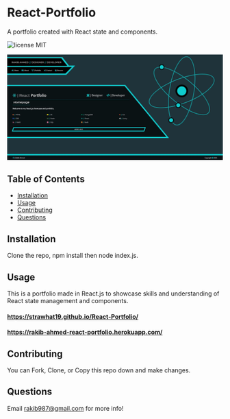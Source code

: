# React-Portfolio
A portfolio created with React state and components.

![license MIT](https://img.shields.io/badge/license-MIT-blue.svg)

![Screenshot of Application](https://raw.githubusercontent.com/strawhat19/React-Portfolio/main/public/screenshot.JPG)

## **Table of Contents**
* [Installation](#installation)
* [Usage](#usage)
* [Contributing](#contributing)
* [Questions](#questions)

## Installation
Clone the repo, npm install then node index.js.

## Usage
This is a portfolio made in React.js to showcase skills and understanding of React state management and components.
#### https://strawhat19.github.io/React-Portfolio/
#### https://rakib-ahmed-react-portfolio.herokuapp.com/

## Contributing
You can Fork, Clone, or Copy this repo down and make changes.

## Questions
Email rakib987@gmail.com for more info!